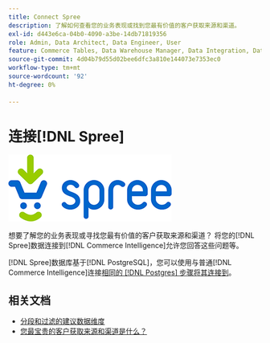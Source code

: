 ```yaml
---
title: Connect Spree
description: 了解如何查看您的业务表现或找到您最有价值的客户获取来源和渠道。
exl-id: d443e6ca-04b0-4090-a3be-14db71819356
role: Admin, Data Architect, Data Engineer, User
feature: Commerce Tables, Data Warehouse Manager, Data Integration, Data Import/Export
source-git-commit: 4d04b79d55d02bee6dfc3a810e144073e7353ec0
workflow-type: tm+mt
source-wordcount: '92'
ht-degree: 0%

---
```


# 连接[!DNL Spree]

![Spree Commerce徽标](../../../assets/spree-commerce-logo.png)

想要了解您的业务表现或寻找您最有价值的客户获取来源和渠道？ 将您的[!DNL Spree]数据连接到[!DNL Commerce Intelligence]允许您回答这些问题等。

[!DNL Spree]数据库基于[!DNL PostgreSQL]，您可以使用与普通[!DNL Commerce Intelligence]连接[相同的 [!DNL Postgres] 步骤将其连接到](../integrations/postgresql.md)。

## 相关文档

* [分段和过滤的建议数据维度](../../../best-practices/segment-filter.md)
* [您最宝贵的客户获取来源和渠道是什么？](../../analysis/most-value-source-channel.md)
